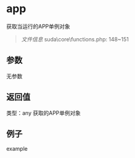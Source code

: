 # app
获取当运行的APP单例对象
> *文件信息* suda\core\functions.php: 148~151

## 参数

无参数

## 返回值
类型：any
 获取的APP单例对象

## 例子

example